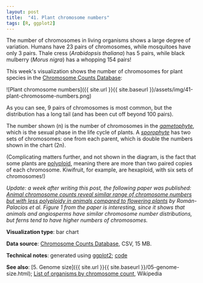 ```yaml
---
layout: post
title:  "41. Plant chromosome numbers"
tags: [R, ggplot2]
---
```


The number of chromosomes in living organisms shows a large degree of variation. Humans have 23 pairs of chromosomes, while mosquitoes have only 3 pairs. Thale cress (_Arabidopsis thaliana_) has 5 pairs, while black mulberry (_Morus nigra_) has a whopping 154 pairs!

This week's visualization shows the number of chromosomes for plant species in the [Chromosome Counts Database](http://ccdb.tau.ac.il/):

![Plant chromosome numbers]({{ site.url }}{{ site.baseurl }}/assets/img/41-plant-chromosome-numbers.png)

As you can see, 9 pairs of chromosomes is most common, but the distribution has a long tail (and has been cut off beyond 100 pairs).

The number shown (n) is the number of chromosomes in the [_gametophyte_](https://en.wikipedia.org/wiki/Gametophyte), which is the sexual phase in the life cycle of plants. A [_sporophyte_](https://en.wikipedia.org/wiki/Sporophyte) has two sets of chromosomes: one from each parent, which is double the numbers shown in the chart (2n). 

(Complicating matters further, and not shown in the diagram, is the fact that some plants are [polyploid](https://en.wikipedia.org/wiki/Polyploidy), meaning there are more than two paired copies of each chromosome. Kiwifruit, for example, are hexaploid, with six sets of chromosomes!)

_Update: a week after writing this post, the following paper was published: [Animal chromosome counts reveal similar range of chromosome numbers but with less polyploidy in animals compared to flowering plants](https://www.biorxiv.org/content/10.1101/2020.10.10.334722v1) by Román-Palacios et al. Figure 1 from the paper is interesting, since it shows that animals and angiosperms have similar chromosome number distributions, but ferns tend to have higher numbers of chromosomes._

**Visualization type**: bar chart

**Data source**: [Chromosome Counts Database](http://ccdb.tau.ac.il/), CSV, 15 MB.

**Technical notes**: generated using [ggplot2](https://ggplot2.tidyverse.org/index.html); [code](https://github.com/tomwhite/datavision-code/tree/master/41-plant-chromosome-numbers)

**See also**: [5. Genome size]({{ site.url }}{{ site.baseurl }}/05-genome-size.html); [List of organisms by chromosome count](https://en.wikipedia.org/wiki/List_of_organisms_by_chromosome_count), Wikipedia
